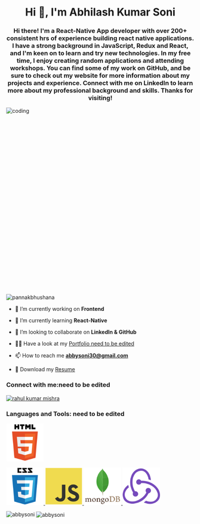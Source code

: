
<!---
Abby/Testabby is a ✨ special ✨ repository because its `README.md` (this file) appears on your GitHub profile.
You can click the Preview link to take a look at your changes.
--->

<h1 align="center">Hi 👋, I'm Abhilash Kumar Soni</h1>
<h3 align="center">Hi there! I'm a React-Native App developer with over 200+ consistent hrs of experience building react native applications. I have a strong background in JavaScript, Redux and React, and I'm keen on to learn and try new technologies. In my free time, I enjoy creating random applications and attending workshops. You can find some of my work on GitHub, and be sure to check out my website for more information about my projects and experience. Connect with me on LinkedIn to learn more about my professional background and skills. Thanks for visiting!</h3>

<img align="right" alt="coding" width="100%" height="500px" src="https://www.sarvika.com/wp-content/uploads/2021/03/Backend-Developer-Python-GIF-Dribble.gif">


<p align="left"> <img src="https://komarev.com/ghpvc/?username=pannakbhushana&label=Profile%20views&color=0e75b6&style=flat" alt="pannakbhushana" /> </p>

- 🔭 I’m currently working on **Frontend**

- 🌱 I’m currently learning **React-Native**

- 👯 I’m looking to collaborate on **LinkedIn & GitHub**

- 👨‍💻 Have a look at my  <a href="https://abbysoni.github.io/abbysoni/">Portfolio need to be edited</a> 

- 📫 How to reach me **abbysoni30@gmail.com**

- 📄 Download my <a href="https://drive.google.com/file/d/1bVGehPGJXJk7DJ4eCheCw00Dvs0sP70d/view?usp=sharing">Resume</a> 

<h3 align="left">Connect with me:need to be edited</h3>
<p align="left">
<!-- <a href="https://twitter.com/rahulku39403175" target="blank"><img align="center" src="https://raw.githubusercontent.com/rahuldkjain/github-profile-readme-generator/master/src/images/icons/Social/twitter.svg" alt="rahulku39403175" height="30" width="40" /></a> -->
<a href="https://linkedin.com/in/rahul kumar mishra" target="blank"><img align="center" src="https://raw.githubusercontent.com/rahuldkjain/github-profile-readme-generator/master/src/images/icons/Social/linked-in-alt.svg" alt="rahul kumar mishra" height="30" width="40" /></a>


<h3 align="left">Languages and Tools: need to be edited</h3>
<a href="https://www.w3.org/html/" target="_blank" rel="noreferrer"> <img src="https://raw.githubusercontent.com/devicons/devicon/master/icons/html5/html5-original-wordmark.svg" alt="html5" width="100" height="100"/> </a>
<p align="left"> <a href="https://www.w3schools.com/css/" target="_blank" rel="noreferrer"> <img src="https://raw.githubusercontent.com/devicons/devicon/master/icons/css3/css3-original-wordmark.svg" alt="css3" width="100" height="100"/> </a> <a href="https://developer.mozilla.org/en-US/docs/Web/JavaScript" target="_blank" rel="noreferrer"> <img src="https://raw.githubusercontent.com/devicons/devicon/master/icons/javascript/javascript-original.svg" alt="javascript" width="100" height="100"/> </a> <a href="https://www.mongodb.com/" target="_blank" rel="noreferrer"> <img src="https://raw.githubusercontent.com/devicons/devicon/master/icons/mongodb/mongodb-original-wordmark.svg" alt="mongodb" width="100" height="100"/> </a>
<a href="https://redux.js.org" target="_blank" rel="noreferrer"> <img src="https://raw.githubusercontent.com/devicons/devicon/master/icons/redux/redux-original.svg" alt="redux" width="100" height="100"/> </a>  </p>


<p><img align="left" src="https://github-readme-stats.vercel.app/api/top-langs?username=abbysoni&show_icons=true&locale=en&layout=compact" alt="abbysoni" /></p>

<p>&nbsp;<img align="center" src="https://github-readme-stats.vercel.app/api?username=abbysoni&show_icons=true&locale=en" alt="abbysoni" /></p>

